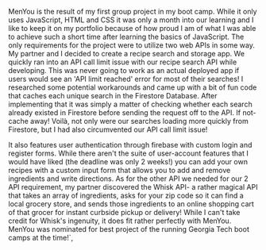 MenYou is the result of my first group project in my boot camp. While it only uses JavaScript, HTML and CSS it was only a month into our learning and I like to keep it on my portfolio because of how proud I am of what I was able to achieve such a short time after learning the basics of JavaScript. The only requirements for the project were to utilize two web APIs in some way. My partner and I decided to create a recipe search and storage app. We quickly ran into an API call limit issue with our recipe search API while developing. This was never going to work as an actual deployed app if users would see an 'API limit reached' error for most of their searches! I researched some potential workarounds and came up with a bit of fun code that caches each unique search in the Firestore Database. After implementing that it was simply a matter of checking whether each search already existed in Firestore before sending the request off to the API. If not-cache away! Voilà, not only were our searches loading more quickly from Firestore, but I had also circumvented our API call limit issue!

It also features user authentication through firebase with custom login and register forms. While there aren't the suite of user-account features that I would have liked (the deadline was only 2 weeks!) you can add your own recipes with a custom input form that allows you to add and remove ingredients and write directions. As for the other API we needed for our 2 API requirement, my partner discovered the Whisk API- a rather magical API that takes an array of ingredients, asks for your zip code so it can find a local grocery store, and sends those ingredients to an online shopping cart of that grocer for instant curbside pickup or delivery! While I can't take credit for Whisk's ingenuity, it does fit rather perfectly with MenYou. MenYou was nominated for best project of the running Georgia Tech boot camps at the time!`,
